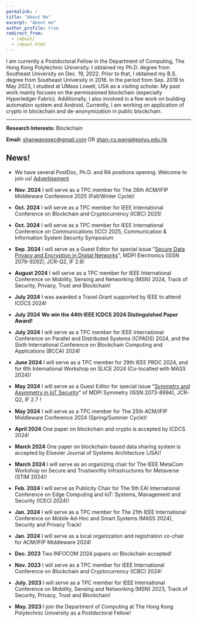 ```yaml
---
permalink: /
title: "About Me"
excerpt: "About me"
author_profile: true
redirect_from: 
  - /about/
  - /about.html
---
```


I am currently a Postdoctoral Fellow in the Department of Computing, The Hong Kong Polytechnic University. I obtained my Ph.D. degree from Southeast University on Dec. 19, 2022. Prior to that, I obtained my B.S. degree from Southeast University in 2016. In the period from Sep. 2019 to May 2023, I studied at UMass Lowell, USA as a visiting scholar. My past work mainly focuses on the permissioned blockchain (especially Hyperledger Fabric). Additionally, I also involved in a few work on building automation system and Android. Currently, I am working on application of crypto in blockchain and de-anonymization in public blockchain.

---
**Research Interests:** Blockchain

**Email:** <shanwangsec@gmail.com> OR <shan-cs.wang@polyu.edu.hk> 


## News!

- We have several PostDoc, Ph.D. and RA positions opening. Welcome to join us! [Advertisement](https://www4.comp.polyu.edu.hk/~shanjiang/IMCL-Blockchain-AD-2023-09.pdf)

- **Nov. 2024** I will serve as a TPC member for The 26th ACM/IFIP Middleware Conference 2025 (Fall/Winter Cycle)!

- **Oct. 2024** I will serve as a TPC member for IEEE International Conference on Blockchain and Cryptocurrency (ICBC) 2025!

- **Oct. 2024** I will serve as a TPC member for IEEE International Conference on Communications (ICC) 2025, Communication & Information System Security Symposium

- **Sep. 2024** I will serve as a Guest Editor for special issue "[Secure Data Privacy and Encryption in Digital Networks](https://www.mdpi.com/journal/electronics/special_issues/8K87O1YV29)", MDPI Electronics (ISSN 2079-9292), JCR-Q2, IF 2.6!

- **August 2024** I will serve as a TPC member for IEEE International Conference on Mobility, Sensing and Networking (MSN) 2024, Track of Security, Privacy, Trust and Blockchain!

- **July 2024** I was awarded a Travel Grant supported by IEEE to attend ICDCS 2024!

- **July 2024** **We win the 44th IEEE ICDCS 2024 Distinguished Paper Award!**

- **July 2024** I will serve as a TPC member for IEEE International Conference on Parallel and Distributed Systems (ICPADS) 2024, and the Sixth International Conference on Blockchain Computing and Applications (BCCA) 2024!

- **June 2024** I will serve as a TPC member for 29th IEEE PRDC 2024, and for 6th International Workshop on SLICE 2024 (Co-localted with MASS 2024)!

- **May 2024** I will serve as a Guest Editor for special issue "[Symmetry and Asymmetry in IoT Security](https://www.mdpi.com/journal/symmetry/special_issues/I29705V1C3)" of MDPI Symmetry (ISSN 2073-8994), JCR-Q2, IF 2.7！

- **May 2024** I will serve as a TPC member for The 25th ACM/IFIP Middleware Conference 2024 (Spring/Summer Cycle)!

- **April 2024** One paper on blockchain and crypto is accepted by ICDCS 2024!

- **March 2024** One paper on blockchain-based data sharing system is accepted by Elsevier Journal of Systems Architecture 
 (JSA)!

- **March 2024** I will serve as an organizing chair for The IEEE MetaCom Workshop on Secure and Trustworthy Infrastructures for Metaverse (STIM 2024)!

- **Feb. 2024** I will serve as Publicity Chair for The 5th EAI International Conference on Edge Computing and IoT: Systems, Management and Security (ICECI 2024)!

- **Jan. 2024** I will serve as a TPC member for The 21th IEEE International Conference on Mobile Ad-Hoc and Smart Systems (MASS 2024), Security and Privacy Track!

- **Jan. 2024** I will serve as a local organization and registration co-chair for ACM/IFIP Middleware 2024!

- **Dec. 2023** Two INFOCOM 2024 papers on Blockchain accepted!

- **Nov. 2023** I will serve as a TPC member for IEEE International Conference on Blockchain and Cryptocurrency (ICBC) 2024!

- **July. 2023** I will serve as a TPC member for IEEE International Conference on Mobility, Sensing and Networking (MSN) 2023, Track of Security, Privacy, Trust and Blockchain!

- **May. 2023** I join the Department of Computing at The Hong Kong Polytechnic University as a Postdoctoral Fellow!



